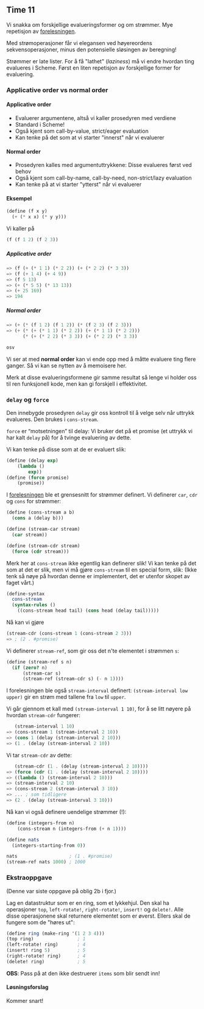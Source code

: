 ## Time 11

Vi snakka om forskjellige evalueringsformer og om strømmer. Mye repetisjon av [forelesningen](foils.pdf).

Med strømoperasjoner får vi elegansen ved høyereordens sekvensoperasjoner, minus den potensielle sløsingen av beregning!

Strømmer er late lister. For å få "lathet" (_laziness_) må vi endre hvordan ting evalueres i Scheme. Først en liten repetisjon av forskjellige former for evaluering.

### Applicative order vs normal order

#### Applicative order

- Evaluerer argumentene, altså vi kaller prosedyren med verdiene
- Standard i Scheme!
- Også kjent som call-by-value, strict/eager evaluation
- Kan tenke på det som at vi starter "innerst" når vi evaluerer

#### Normal order

- Prosedyren kalles med argumentuttrykkene: Disse evalueres først ved behov
- Også kjent som call-by-name, call-by-need, non-strict/lazy evaluation
- Kan tenke på at vi starter "ytterst" når vi evaluerer

#### Eksempel

```scheme
(define (f x y)
  (+ (* x x) (* y y)))
```
Vi kaller på

```scheme
(f (f 1 2) (f 2 3))
```

##### Applicative order

```scheme
=> (f (+ (* 1 1) (* 2 2)) (+ (* 2 2) (* 3 3))
=> (f (+ 1 4) (+ 4 9))
=> (f 5 13)
=> (+ (* 5 5) (* 13 13))
=> (+ 25 169)
=> 194
```
##### Normal order

```scheme
=> (+ (* (f 1 2) (f 1 2)) (* (f 2 3) (f 2 3)))
=> (+ (* (+ (* 1 1) (* 2 2)) (+ (* 1 1) (* 2 2)))
      (* (+ (* 2 2) (* 3 3)) (+ (* 2 2) (* 3 3))

osv
```

Vi ser at med **normal order** kan vi ende opp med å måtte evaluere ting flere ganger. Så vi kan se nytten av å memoisere her.

Merk at disse evalueringsformene gir samme resultat så lenge vi holder oss til ren funksjonell kode, men kan gi forskjell i effektivitet.


### `delay` og `force`
Den innebygde prosedyren `delay` gir oss kontroll til å velge selv når uttrykk evalueres. Den brukes i `cons-stream`.

`force` er “motsetningen” til delay: Vi bruker det på et promise (et uttrykk vi har kalt `delay` på) for å tvinge evaluering av dette.

Vi kan tenke på disse som at de er evaluert slik:

```scheme
(define (delay exp)
    (lambda ()
        exp))
(define (force promise)
    (promise))
```

I [forelesningen](foils.pdf) ble et grensesnitt for strømmer definert. Vi definerer `car`, `cdr` og `cons` for strømmer:

```scheme
(define (cons-stream a b)
  (cons a (delay b)))

(define (stream-car stream)
  (car stream))

(define (stream-cdr stream)
  (force (cdr stream)))
```

Merk her at `cons-stream` ikke egentlig kan definerer slik! Vi kan tenke på det som at det er slik, men vi må gjøre `cons-stream` til en special form, slik: (Ikke tenk så nøye på hvordan denne er implementert, det er utenfor skopet av faget vårt.)

```scheme
(define-syntax
  cons-stream
  (syntax-rules ()
    ((cons-stream head tail) (cons head (delay tail)))))
```

Nå kan vi gjøre

```scheme
(stream-cdr (cons-stream 1 (cons-stream 2 3)))
=> ; (2 . #promise)
```


Vi definerer `stream-ref`, som gir oss det n'te elementet i strømmen `s`:

```scheme
(define (stream-ref s n)
  (if (zero? n)
      (stream-car s)
      (stream-ref (stream-cdr s) (- n 1))))
```

I forelesningen ble også `stream-interval` definert: `(stream-interval low upper)` gir en strøm med tallene fra `low` til `upper`.

Vi går gjennom et kall med `(stream-interval 1 10)`, for å se litt nøyere på hvordan `stream-cdr` fungerer:

```scheme
   (stream-interval 1 10)
=> (cons-stream 1 (stream-interval 2 10))
=> (cons 1 (delay (stream-interval 2 10)))
=> (1 . (delay (stream-interval 2 10))
```

Vi tar `stream-cdr` av dette:

```scheme
   (stream-cdr (1 . (delay (stream-interval 2 10))))
=> (force (cdr (1 . (delay (stream-interval 2 10))))
=> ((lambda () (stream-interval 2 10)))
=> (stream-interval 2 10)
=> (cons-stream 2 (stream-interval 3 10))
=> ... ; som tidligere
=> (2 . (delay (stream-interval 3 10)))
```

Nå kan vi også definere uendelige strømmer (!):

```scheme
(define (integers-from n)
    (cons-stream n (integers-from (+ n 1))))

(define nats
  (integers-starting-from 0))

nats                   ; (1 . #promise)
(stream-ref nats 1000) ; 1000
```


### Ekstraoppgave
(Denne var siste oppgave på oblig 2b i fjor.)

Lag en datastruktur som er en ring, som et lykkehjul. Den skal ha operasjoner `top`, `left-rotate!`, `right-rotate!`, `insert!` og `delete!`. Alle disse operasjonene skal returnere elementet som er øverst. Ellers skal de fungere som de "høres ut":

```scheme
(define ring (make-ring '(1 2 3 4)))
(top ring)                ; 1
(left-rotate! ring)       ; 4
(insert! ring 5)          ; 5
(right-rotate! ring)      ; 4
(delete! ring)            ; 5
```

**OBS**: Pass på at den ikke destruerer `items` som blir sendt inn!

#### Løsningsforslag
Kommer snart!
